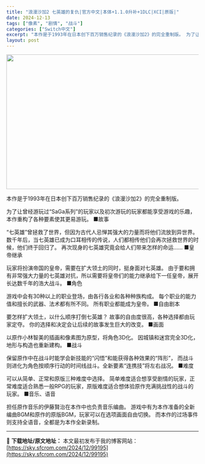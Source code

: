 ```yaml
---
title: "浪漫沙加2 七英雄的复仇|官方中文|本体+1.1.0升补+1DLC|XCI|原版|"
date: 2024-12-13
tags: ["像素", "剧情", "战斗"]
categories: ["Switch中文"]
excerpt: "本作是于1993年在日本创下百万销售纪录的《浪漫沙加2》的完全重制版。 为了让曾经游玩过“SaGa系列”的玩家以及初次游玩的玩家都能享受游戏的乐趣，本作重构了各种要素使其更易游玩。 ■故事 “七英雄”曾拯救了世界，但因为古代人忌惮其强大的力量而将他们流放到异世界。 数千年后，当七英雄已成为口耳相传的&hellip;"
layout: post
---
```


<img class="aligncenter size-full wp-image-99178" src="https://sky.sfcrom.com/wp-content/uploads/2024/12/20241213073919100.webp" alt="" width="616" height="353" />

本作是于1993年在日本创下百万销售纪录的《浪漫沙加2》的完全重制版。

为了让曾经游玩过“SaGa系列”的玩家以及初次游玩的玩家都能享受游戏的乐趣，本作重构了各种要素使其更易游玩。
■故事

“七英雄”曾拯救了世界，但因为古代人忌惮其强大的力量而将他们流放到异世界。
数千年后，当七英雄已成为口耳相传的传说，人们都相传他们会再次拯救世界的时候，他们终于回归了。
再次现身的七英雄究竟会给人们带来怎样的命运……
■皇帝继承

玩家将扮演帝国的皇帝，需要在扩大领土的同时，挺身面对七英雄。
由于要和拥有非常强大力量的七英雄对抗，所以需要将皇帝们的能力继承给下一任皇帝，展开长达数千年的浩大战斗。
■角色

游戏中会有30种以上的职业登场，由各行各业和各种种族构成。
每个职业的能力值和擅长的武器、法术都有所不同。
所有职业都能成为皇帝。
■自由剧本

要怎样扩大领土，以什么顺序打倒七英雄？
故事的自由度很高，各种选择都由玩家定夺。
你的选择和决定会让后续的故事发生巨大的改变。
■画面

以原作小林智美的插画和像素图为原型，将角色3D化。
因城镇和迷宫完全3D化，地形与构造也重新建构。
■战斗

保留原作中在战斗时能学会新技能的“闪悟”和能获得各种效果的“阵形”，
而战斗则进化为角色按顺序行动的时间线战斗。全新要素“连携技”将左右战况。
■难度

可以从简单、正常和原版三种难度中选择。
简单难度适合想享受剧情的玩家，正常难度适合熟悉一般RPG的玩家，原版难度适合想体验原作充满挑战性的战斗的玩家。
■音乐、语音

担任原作音乐的伊藤賢治在本作中也负责音乐编曲。
游戏中有为本作准备的全新编曲BGM和原作的原版BGM，玩家可以在选项画面自由切换。
而本作的过场事件则支持全语音，全都是为本作全新录制。

---
📖 **下载地址/原文地址：** 本文最初发布于我的博客网站：[https://sky.sfcrom.com/2024/12/99195](https://sky.sfcrom.com/2024/12/99195)
